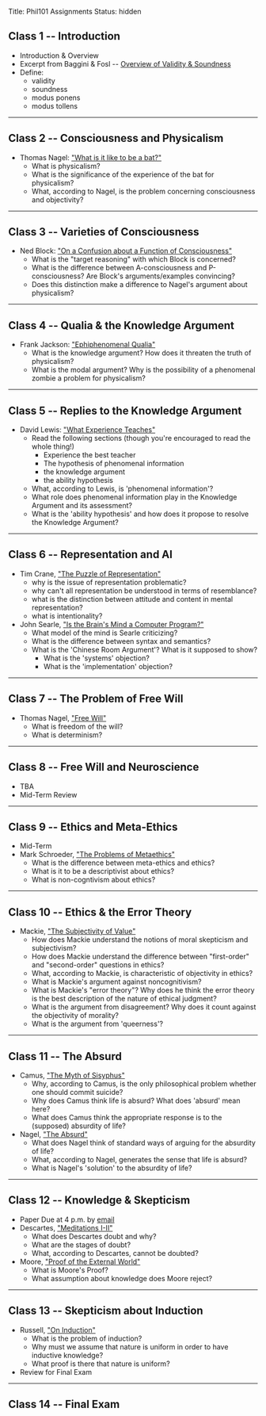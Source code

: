 Title: Phil101 Assignments
Status: hidden

## Class 1 -- Introduction ##

- Introduction & Overview
- Excerpt from Baggini & Fosl -- [Overview of Validity & Soundness](|filename|/pdfs/phil101/LogicOverview.pdf)
- Define: 
    + validity
    + soundness
    + modus ponens
    + modus tollens

---

## Class 2 -- Consciousness and Physicalism ##

- Thomas Nagel: ["What is it like to be a bat?"]( |filename|/pdfs/phil101/NagelBat.pdf )
    - What is physicalism?
    - What is the significance of the experience of the bat for physicalism?
    - What, according to Nagel, is the problem concerning consciousness and
      objectivity?

---

## Class 3 -- Varieties of Consciousness ##

- Ned Block: ["On a Confusion about a Function of Consciousness"](|filename|/pdfs/phil101/BlockConsciousness.pdf)
    - What is the "target reasoning" with which Block is concerned?
    - What is the difference between A-consciousness and P-consciousness? Are
      Block's arguments/examples convincing?
    - Does this distinction make a difference to Nagel's argument about
      physicalism?

---

## Class 4 -- Qualia & the Knowledge Argument ##

- Frank Jackson: ["Ephiphenomenal Qualia"](|filename|/pdfs/phil101/JacksonQualia.pdf)
    - What is the knowledge argument? How does it threaten the truth of physicalism?
    - What is the modal argument? Why is the possibility of a phenomenal zombie a problem for physicalism?

---

## Class 5 -- Replies to the Knowledge Argument ##

- David Lewis: ["What Experience Teaches"](|filename|/pdfs/phil101/LewisQualia.pdf)
    - Read the following sections (though you're encouraged to read the whole thing!)
        - Experience the best teacher
        - The hypothesis of phenomenal information
        - the knowledge argument
        - the ability hypothesis
    - What, according to Lewis, is 'phenomenal information'?
    - What role does phenomenal information play in the Knowledge Argument and its assessment?
    - What is the 'ability hypothesis' and how does it propose to resolve the Knowledge Argument?

---

## Class 6 -- Representation and AI ##

- Tim Crane, ["The Puzzle of Representation"](|filename|/pdfs/phil101/Crane_PuzzleMind.pdf)
    - why is the issue of representation problematic?
    - why can't all representation be understood in terms of resemblance?
    - what is the distinction between attitude and content in mental representation?
    - what is intentionality?
- John Searle, ["Is the Brain's Mind a Computer Program?"](|filename|/pdfs/phil101/SearleBrain.pdf)
    - What model of the mind is Searle criticizing?
    - What is the difference between syntax and semantics?
    - What is the 'Chinese Room Argument'? What is it supposed to show?
        - What is the 'systems' objection?
        + What is the 'implementation' objection?

---

## Class 7 -- The Problem of Free Will ##

- Thomas Nagel, ["Free Will"](|filename|/pdfs/phil101/NagelFreeWill.pdf)
    + What is freedom of the will?
    + What is determinism?

---

## Class 8 -- Free Will and Neuroscience ##

- TBA
- Mid-Term Review

---

## Class 9 -- Ethics and Meta-Ethics ##

- Mid-Term
- Mark Schroeder, ["The Problems of Metaethics"](|filename|/pdfs/phil101/SchroederMeta.pdf)
    + What is the difference between meta-ethics and ethics?
    + What is it to be a descriptivist about ethics?
    + What is non-cogntivism about ethics?

---

## Class 10 -- Ethics & the Error Theory ##

- Mackie, ["The Subjectivity of Value"](|filename|/pdfs/phil101/MackieValue.pdf )
    - How does Mackie understand the notions of moral skepticism and
      subjectivism?
    - How does Mackie understand the difference between "first-order"
      and "second-order" questions in ethics?
    - What, according to Mackie, is characteristic of objectivity in ethics?
    - What is Mackie's argument against noncognitivism?
    - What is Mackie's "error theory"? Why does he think the error
      theory is the best description of the nature of ethical judgment?
    + What is the argument from disagreement? Why does it count against the
      objectivity of morality?
    + What is the argument from 'queerness'?

---

## Class 11 -- The Absurd ##

- Camus, ["The Myth of Sisyphus"](|filename|/pdfs/phil101/CamusSisyphus.pdf)
    - Why, according to Camus, is the only philosophical problem
      whether one should commit suicide?
    - Why does Camus think life is absurd? What does 'absurd' mean here?
    - What does Camus think the appropriate response is to the
      (supposed) absurdity of life?
- Nagel, ["The Absurd"](|filename|/pdfs/phil101/NagelAbsurd.pdf)
    - What does Nagel think of standard ways of arguing for the absurdity of
      life?
    - What, according to Nagel, generates the sense that life is absurd?
    - What is Nagel's 'solution' to the absurdity of life?

---

## Class 12 -- Knowledge & Skepticism ##

- Paper Due at 4 p.m. by [email](mailto:mclear@unl.edu)
- Descartes, ["Meditations I-II"](|filename|/pdfs/phil101/DescartesMeditations.pdf)
    - What does Descartes doubt and why?
    - What are the stages of doubt?
    - What, according to Descartes, cannot be doubted?
- Moore, ["Proof of the External World"](|filename|/pdfs/phil101/MooreProof.pdf)
    - What is Moore's Proof?
    - What assumption about knowledge does Moore reject?

---

## Class 13 -- Skepticism about Induction ##

- Russell, ["On Induction"](|filename|/pdfs/phil101/RussellInduction.pdf)
    - What is the problem of induction?
    - Why must we assume that nature is uniform in order to have
      inductive knowledge?
    - What proof is there that nature is uniform? 
- Review for Final Exam

---

## Class 14 -- Final Exam ##


